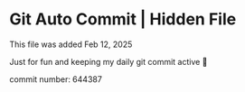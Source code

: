 # Git Auto Commit | Hidden File

This file was added Feb 12, 2025

Just for fun and keeping my daily git commit active 🤪

commit number: 644387
